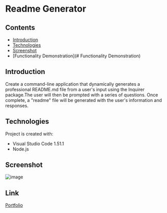 # Readme Generator

## Contents

* [Introduction](#Introduction)
* [Technologies](#Technologies)
* [Screenshot](#Screenshot)
* [Functionality Demonstration](# Functionality Demonstration)

## Introduction

Create a command-line application that dynamically generates a professional README.md file from a user's input using the Inquirer package.The user will then be prompted with a series of questions. Once complete, a "readme" file will be generated with the user's information and responses.

## Technologies

Project is created with:

* Visual Studio Code 1.51.1
* Node.js

## Screenshot

![image](./asset/images/screenshot.png)
## Link

[Portfolio](https://panwaramita.github.io/Updated-Portfolio/)
